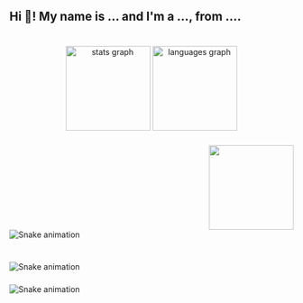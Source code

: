 <h2 align="left">Hi 👋! My name is ... and I'm a ..., from ....</h2>

###

<br clear="both">

<div align="center">
  <img src="https://github-readme-stats.vercel.app/api?username=ahmadbinsadiq&hide_title=false&hide_rank=false&show_icons=true&include_all_commits=true&count_private=true&disable_animations=false&theme=dracula&locale=en&hide_border=false" height="150" alt="stats graph"  />
  <img src="https://github-readme-stats.vercel.app/api/top-langs?username=ahmadbinsadiq&locale=en&hide_title=false&layout=compact&card_width=320&langs_count=5&theme=dracula&hide_border=false" height="150" alt="languages graph"  />
</div>

###

<img align="right" height="150" src="https://i.imgflip.com/65efzo.gif"  />

###

<div align="left">
</div>

###

<div align="left">
</div>

###

<br clear="both">

<img src="https://raw.githubusercontent.com/ahmadbinsadiq/ahmadbinsadiq/output/snake.svg" alt="Snake animation" />

###

<br clear="both">

<img src="https://raw.githubusercontent.com/ahmadbinsadiq/ahmadbinsadiq/output/snake.svg" alt="Snake animation" />

###

<img src="https://raw.githubusercontent.com/ahmadbinsadiq/ahmadbinsadiq/output/snake.svg" alt="Snake animation" />

###
